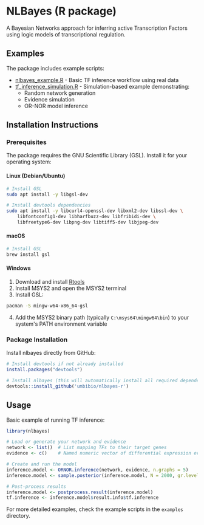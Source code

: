 # NLBayes (R package)

A Bayesian Networks approach for inferring active Transcription Factors
using logic models of transcriptional regulation.

## Examples

The package includes example scripts:

- [nlbayes_example.R](examples/nlbayes_example.R) - Basic TF inference workflow using real data
- [tf_inference_simulation.R](examples/tf_inference_simulation.R) - Simulation-based example demonstrating:
  - Random network generation
  - Evidence simulation
  - OR-NOR model inference

## Installation Instructions

### Prerequisites

The package requires the GNU Scientific Library (GSL). Install it for your operating system:

#### Linux (Debian/Ubuntu)
```bash
# Install GSL
sudo apt install -y libgsl-dev

# Install devtools dependencies
sudo apt install -y libcurl4-openssl-dev libxml2-dev libssl-dev \
    libfontconfig1-dev libharfbuzz-dev libfribidi-dev \
    libfreetype6-dev libpng-dev libtiff5-dev libjpeg-dev
```

#### macOS
```bash
# Install GSL
brew install gsl
```

#### Windows
1. Download and install [Rtools](https://cran.r-project.org/bin/windows/Rtools/)
2. Install MSYS2 and open the MSYS2 terminal
3. Install GSL:
```bash
pacman -S mingw-w64-x86_64-gsl
```
4. Add the MSYS2 binary path (typically `C:\msys64\mingw64\bin`) to your system's PATH environment variable

### Package Installation

Install nlbayes directly from GitHub:
```r
# Install devtools if not already installed
install.packages("devtools")

# Install nlbayes (this will automatically install all required dependencies)
devtools::install_github('umbibio/nlbayes-r')
```

## Usage

Basic example of running TF inference:

```r
library(nlbayes)

# Load or generate your network and evidence
network <- list()  # List mapping TFs to their target genes
evidence <- c()    # Named numeric vector of differential expression evidence

# Create and run the model
inference.model <- ORNOR.inference(network, evidence, n.graphs = 5)
inference.model <- sample.posterior(inference.model, N = 2000, gr.level = 1.1, burnin = TRUE)

# Post-process results
inference.model <- postprocess.result(inference.model)
tf.inference <- inference.model$result.info$tf.inference
```

For more detailed examples, check the example scripts in the `examples` directory.

